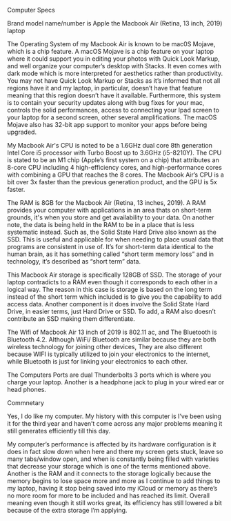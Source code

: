 Computer Specs 

Brand model name/number is Apple the Macbook Air (Retina, 13 inch, 2019) laptop  

The Operating System of my Macbook Air is known to be mac0S Mojave, which is a chip feature. A macOS Mojave is a chip feature on your laptop where it could support you in editing your photos with Quick Look Markup,  and well organize your computer’s desktop with Stacks. It even comes with dark mode which is more interpreted for aesthetics rather than productivity.  You may not have Quick Look Markup or Stacks as it’s informed that not all regions have it and my laptop, in particular, doesn’t have that feature meaning that this region doesn’t have it available.  Furthermore, this system is to contain your security updates along with bug fixes for your mac,  controls the solid performances, access to connecting your Ipad screen to your laptop for a second screen, other several amplifications. The macOS Mojave also has 32-bit app support to monitor your apps before being upgraded. 

My Macbook Air's CPU is noted to be a 1.6GHz dual core 8th generation Intel Core i5 processor with Turbo Boost up to 3.6GHz (i5-8210Y). The CPU is stated to be an M1 chip (Apple’s first system on a chip) that attributes an 8-core CPU including 4 high-efficiency cores, and high-performance cores with combining a GPU that reaches the 8 cores. The Macbook Air’s CPU is a bit over 3x faster than the previous generation product, and the GPU is 5x faster. 

The RAM is 8GB for the Macbook Air (Retina, 13 inches, 2019). A RAM provides your computer with applications in an area thats on short-term grounds, it's when you store and get availability to your data. On another note, the data is being held in the RAM to  be in a place that is less systematic instead. Such as, the Solid State Hard Drive also known as the SSD. This is useful and applicable for when needing to place usual data that programs are consistent in use of. It’s for short-term data identical to the human brain, as it has something called “short term memory loss” and in technology,  it’s described as  “short term” data. 

This Macbook Air storage is specifically 128GB of SSD. The storage of your laptop contradicts to a RAM even though it corresponds to each other in a logical way.  The reason in this case is storage is based on the long term instead of the short term which included is to give you the capability to add access data. Another component is it does involve the Solid State Hard Drive, in easier terms, just Hard Drive or SSD. To add, a RAM also doesn’t contribute an SSD making them differentiate. 

The Wifi of Macbook Air 13 inch of 2019 is 802.11 ac, and The Bluetooth is Bluetooth 4.2. Although WiFi/ Bluetooth are similar because they are both wireless technology for joining other devices, They are also different because WIFI is typically utilized to join your electronics to the internet, while Bluetooth is just for linking your electronics to each other.

The Computers Ports are dual Thunderbolts 3 ports which is where you charge your laptop. Another is a headphone jack to plug in your wired ear or head phones. 

Commnetary 

Yes, I do like my computer. My history with this computer is I’ve been using it for the third year and haven’t come across any major problems meaning it still generates efficiently till this day. 

My computer’s performance is affected by its hardware configuration is it does in fact slow down when here and there my screen gets stuck, leave so many tabs/window open, and when is constantly being filled with varieties that decrease your storage which is one of the terms mentioned above. Another is the RAM and it connects to the storage logically because the memory begins to lose space more and more as I continue to add things to my laptop, having it stop being saved into my iCloud or memory as there’s no more room for more to be included and has reached its limit. Overall meaning even though it still works great, its efficiency has still lowered a bit because of the extra storage I’m applying.
